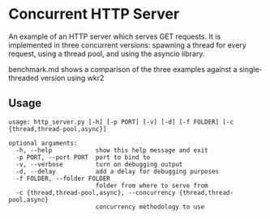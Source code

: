# Concurrent HTTP Server

An example of an HTTP server which serves GET requests. It is implemented in three concurrent versions: spawning a thread for every request, using a thread pool, and using the asyncio library.

benchmark.md shows a comparison of the three examples against a single-threaded version using wkr2

## Usage
```
usage: http_server.py [-h] [-p PORT] [-v] [-d] [-f FOLDER] [-c {thread,thread-pool,async}]

optional arguments:
  -h, --help            show this help message and exit
  -p PORT, --port PORT  port to bind to
  -v, --verbose         turn on debugging output
  -d, --delay           add a delay for debugging purposes
  -f FOLDER, --folder FOLDER
                        folder from where to serve from
  -c {thread,thread-pool,async}, --concurrency {thread,thread-pool,async}
                        concurrency methodology to use
```